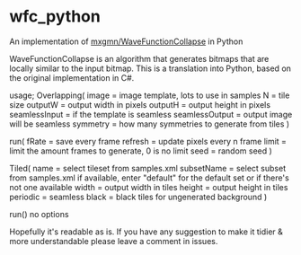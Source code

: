 # wfc_python
An implementation of [mxgmn/WaveFunctionCollapse](https://github.com/mxgmn/WaveFunctionCollapse) in Python

WaveFunctionCollapse is an algorithm that generates bitmaps that are locally similar to the input bitmap. This is a translation into Python, based on the original implementation in C#.

usage;
Overlapping(
    image = image template, lots to use in samples
    N = tile size
    outputW = output width in pixels
    outputH = output height in pixels
    seamlessInput = if the template is seamless
    seamlessOutput = output image will be seamless
    symmetry = how many symmetries to generate from tiles
    )
    
run(
    fRate = save every frame
    refresh = update pixels every n frame
    limit = limit the amount frames to generate, 0 is no limit
    seed = random seed
    )
    
Tiled(
    name = select tileset from samples.xml
    subsetName = select subset from samples.xml if available, enter "default" for the default set or if there's not one available
    width = output width in tiles
    height = output height in tiles
    periodic = seamless
    black = black tiles for ungenerated background
    )
    
run() no options

Hopefully it's readable as is. If you have any suggestion to make it tidier & more understandable please leave a comment in issues.
    
